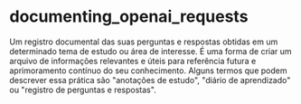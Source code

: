# documenting_openai_requests
 Um registro documental das suas perguntas e respostas obtidas em um determinado tema de estudo ou área de interesse. É uma forma de criar um arquivo de informações relevantes e úteis para referência futura e aprimoramento contínuo do seu conhecimento. Alguns termos que podem descrever essa prática são "anotações de estudo", "diário de aprendizado" ou "registro de perguntas e respostas".
